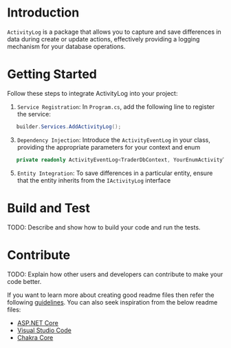 # Introduction 
`ActivityLog` is a package that allows you to capture and save differences in data during create or update actions, effectively providing a logging mechanism for your database operations.

# Getting Started
Follow these steps to integrate ActivityLog into your project:
1. `Service Registration`: In `Program.cs`, add the following line to register the service:
```c#
   builder.Services.AddActivityLog();
```
3. `Dependency Injection`: Introduce the `ActivityEventLog` in your class, providing the appropriate parameters for your context and enum
```c#
   private readonly ActivityEventLog<TraderDbContext, YourEnumActivityType, YourEnumActorType> _activityLog;
```
5. `Entity Integration`: To save differences in a particular entity, ensure that the entity inherits from the `IActivityLog` interface

# Build and Test
TODO: Describe and show how to build your code and run the tests. 

# Contribute
TODO: Explain how other users and developers can contribute to make your code better. 

If you want to learn more about creating good readme files then refer the following [guidelines](https://docs.microsoft.com/en-us/azure/devops/repos/git/create-a-readme?view=azure-devops). You can also seek inspiration from the below readme files:
- [ASP.NET Core](https://github.com/aspnet/Home)
- [Visual Studio Code](https://github.com/Microsoft/vscode)
- [Chakra Core](https://github.com/Microsoft/ChakraCore)
